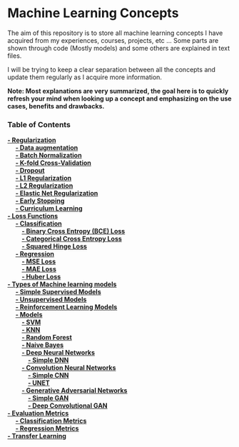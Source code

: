 # Machine Learning Concepts

The aim of this repository is to store all machine learning concepts I have acquired from my experiences, courses, projects, etc ... 
Some parts are  shown through code (Mostly models) and some others are explained in text files.

I will be trying to keep a clear separation between all the concepts and update them regularly as I acquire more information.

**Note: Most explanations are very summarized, the goal here is to quickly refresh your mind when looking up a concept and 
emphasizing on the use cases, benefits and drawbacks.**

### Table of Contents
**[- Regularization](regularization)**<br>
&emsp; **[- Data augmentation](regularization/data_augmentation/data_augmentation.md)**<br>
&emsp; **[- Batch Normalization](regularization/batch_normalization.md)**<br>
&emsp; **[- K-fold Cross-Validation](regularization/kfold_cross_validation.md)**<br>
&emsp; **[- Dropout](regularization/dropout.md)**<br>
&emsp; **[- L1 Regularization](regularization/l1_regularization.md)**<br>
&emsp; **[- L2 Regularization](regularization/l2_regularization.md)**<br>
&emsp; **[- Elastic Net Regularization](regularization/elastic_net_regularization.md)**<br>
&emsp; **[- Early Stopping](regularization/early_stopping.md)**<br>
&emsp; **[- Curriculum Learning](regularization/curriculum_learning.md)**<br>
**[- Loss Functions](loss_functions)**<br>
&emsp; **[- Classification](loss_functions/classification)**<br>
&emsp;&emsp; **[- Binary Cross Entropy (BCE) Loss](loss_functions/classification/binary_cross_entropy_loss.md)**<br>
&emsp;&emsp; **[- Categorical Cross Entropy Loss](loss_functions/classification/cross_entropy_loss.md)**<br>
&emsp;&emsp; **[- Squared Hinge Loss](loss_functions/classification/squared_hinge_loss.md)**<br>
&emsp; **[- Regression](loss_functions/regression)**<br>
&emsp;&emsp; **[- MSE Loss](loss_functions/regression/mse_loss.md)**<br>
&emsp;&emsp; **[- MAE Loss](loss_functions/regression/mae_loss.md)**<br>
&emsp;&emsp; **[- Huber Loss](loss_functions/regression/huber_loss.md)**<br>
**[- Types of Machine learning models](models)**<br>
&emsp; **[- Simple Supervised Models](models/supervised)**<br>
&emsp; **[- Unsupervised Models](models/unsupervised)**<br>
&emsp; **[- Reinforcement Learning Models](models/reinforcement_learning)**<br>
&emsp; **[- Models](models/)**<br>
&emsp;&emsp; **[- SVM](models/SVM/SVM.md)**<br>
&emsp;&emsp; **[- KNN](models/KNN/KNN.md)**<br>
&emsp;&emsp; **[- Random Forest](models/random_forest/random_forest.md)**<br>
&emsp;&emsp; **[- Naive Bayes](models/naive_bayes/naive_bayes.md)**<br>
&emsp;&emsp; **[- Deep Neural Networks](models/DNN)**<br>
&emsp;&emsp;&emsp;  **[- Simple DNN](models/DNN/simple_DNN/simple_DNN.py)**<br>
&emsp;&emsp; **[- Convolution Neural Networks](models/CNN)**<br>
&emsp;&emsp;&emsp; **[- Simple CNN](models/CNN/simple_CNN/simple_CNN.py)**<br>
&emsp;&emsp;&emsp; **[- UNET](models/CNN/UNet/UNet.py)**<br>
&emsp;&emsp; **[- Generative Adversarial Networks](models/GAN)**<br>
&emsp;&emsp;&emsp; **[- Simple GAN](models/GAN/SimpleGAN.py)**<br>
&emsp;&emsp;&emsp; **[- Deep Convolutional GAN](models/GAN/DCGan.py)**<br>
**[- Evaluation Metrics](evaluation_metrics)**<br>
&emsp; **[- Classification Metrics](evaluation_metrics/classification_metrics.md)**<br>
&emsp; **[- Regression Metrics](evaluation_metrics/regression_metrics.md)**<br>
**[- Transfer Learning](transfer_learning.md)**<br>
